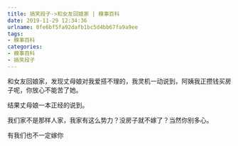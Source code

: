 ```yaml
---
title: 搞笑段子->和女友回娘家 | 糗事百科
date: 2019-11-29 12:34:36
urlname: 0fe6bf5fa92dafb1bc5d4bb67fa9a9ee
tags: 
- 糗事百科
categories:
- 糗事百科
- 搞笑段子
---
```

和女友回娘家，发现丈母娘对我爱搭不理的，我灵机一动说到，阿姨我正攒钱买房子呢，你放心不能苦了她。

结果丈母娘一本正经的说到。

我们家不是那样人家，我家有这么势力？没房子就不嫁了？当然你别多心。

有我们也不一定嫁你


